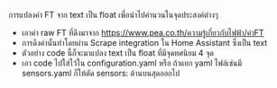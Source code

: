 การแปลงค่า FT จาก text เป็น float เพื่อนำไปคำนวนในจุดประสงค์ต่างๆ

- เอาค่า raw FT ที่ดึงมาจาก https://www.pea.co.th/ความรู้เกี่ยวกับไฟฟ้า/ค่าFT 
- การดึงค่านั้นทำโดยผ่าน Scrape integration ใน Home Assistant ซึ่งเป็น text
- ตัวอย่าง code นี้ก็จะมาแปลง text เป็น float ที่มีจุดทศนิยม 4 จุด
- เอา code ไปใส่ไว้ใน configuration.yaml หรือ ถ้าแยก yaml ไฟล์เช่นมี sensors.yaml 
  ก็ให้ตัด sensors: ด้านบนสุดออกไป
